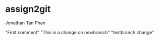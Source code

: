# assign2git
Jonathan Tan Phan

"First comment"
"This is a change on newbranch"
"testbranch change"

